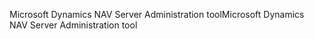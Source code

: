 <span data-ttu-id="df23f-101">Microsoft Dynamics NAV Server Administration tool</span><span class="sxs-lookup"><span data-stu-id="df23f-101">Microsoft Dynamics NAV Server Administration tool</span></span>